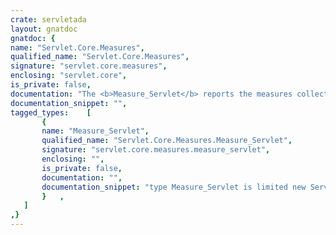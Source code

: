 ```yaml
---
crate: servletada
layout: gnatdoc
gnatdoc: {
name: "Servlet.Core.Measures",
qualified_name: "Servlet.Core.Measures",
signature: "servlet.core.measures",
enclosing: "servlet.core",
is_private: false,
documentation: "The <b>Measure_Servlet</b> reports the measures collected by the\napplication with the <b>Util.Measures</b> library.",
documentation_snippet: "",
tagged_types:    [
       {
       name: "Measure_Servlet",
       qualified_name: "Servlet.Core.Measures.Measure_Servlet",
       signature: "servlet.core.measures.measure_servlet",
       enclosing: "",
       is_private: false,
       documentation: "",
       documentation_snippet: "type Measure_Servlet is limited new Servlet and Filters.Filter with private;",
       }   ,
   ]
,}
---
```

